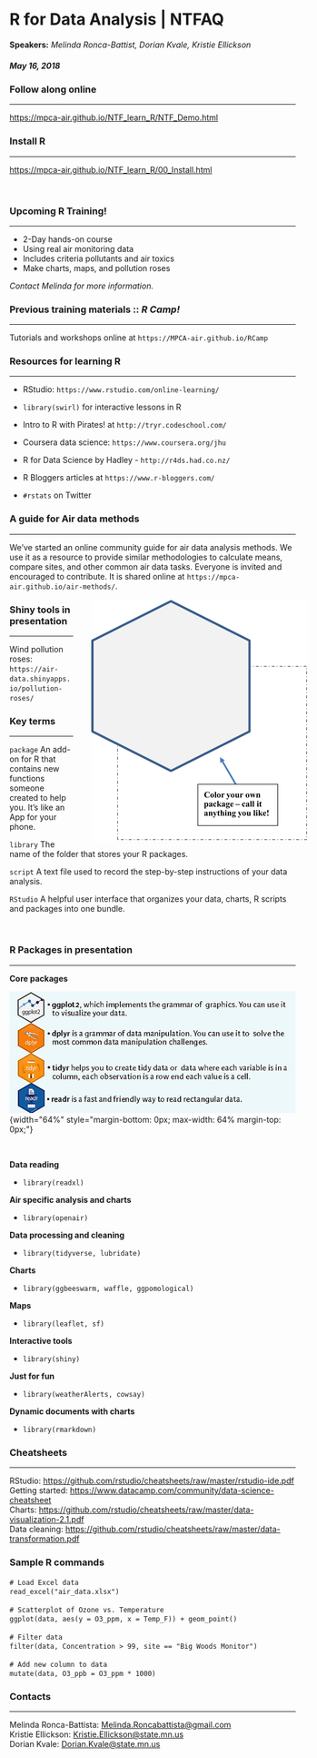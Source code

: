 
# R for Data Analysis | NTFAQ

__Speakers:__ _Melinda Ronca-Battist, Dorian Kvale, Kristie Ellickson_

##### _May 16, 2018_


### Follow along online 

---

https://mpca-air.github.io/NTF_learn_R/NTF_Demo.html




### Install R

---

https://mpca-air.github.io/NTF_learn_R/00_Install.html

<br>



### Upcoming R Training!

---

<div class="col2">

- 2-Day hands-on course
- Using real air monitoring data
- Includes criteria pollutants and air toxics
- Make charts, maps, and pollution roses

</div>

_Contact Melinda for more information._


### Previous training materials :: _R Camp!_

---

Tutorials and workshops online at `https://MPCA-air.github.io/RCamp`



### Resources for learning R

---

<div class="col2">

- RStudio: `https://www.rstudio.com/online-learning/`
- `library(swirl)` for interactive lessons in R
- Intro to R with Pirates! at `http://tryr.codeschool.com/`
- Coursera data science: `https://www.coursera.org/jhu`

- R for Data Science by Hadley - `http://r4ds.had.co.nz/`
- R Bloggers articles at `https://www.r-bloggers.com/`
- `#rstats` on Twitter

</div>


### A guide for Air data methods

---

We’ve started an online community guide for air data analysis methods. We use it as a resource to provide similar methodologies to calculate means, compare sites, and other common air data tasks. Everyone is invited and encouraged to contribute. It is shared online at `https://mpca-air.github.io/air-methods/`. 



<img src="images/your_package.png" align="right" style="margin-left: 32px; margin-right: -22px; margin-top: 2px; float: right;">


### Shiny tools in presentation

---

Wind pollution roses: `https://air-data.shinyapps.io/pollution-roses/`



### Key terms

---

`package` An add-on for R that contains new functions someone created to help you. It’s like an App for your phone.

`library` The name of the folder that stores your R packages.

`script` A text file used to record the step-by-step instructions of your data analysis.

`RStudio` A helpful user interface that organizes your data, charts, R scripts and packages into one bundle. 


<br>

### R Packages in presentation

---

__Core packages__

![](images/core_packages.png){width="64%" style="margin-bottom: 0px; max-width: 64% margin-top: 0px;"}

<br>


__Data reading__

* `library(readxl)`

__Air specific analysis and charts__

* `library(openair)`

__Data processing and cleaning__

* `library(tidyverse, lubridate)`


__Charts__

* `library(ggbeeswarm, waffle, ggpomological)`

__Maps__

* `library(leaflet, sf)`

__Interactive tools__

* `library(shiny)`

__Just for fun__

* `library(weatherAlerts, cowsay)`


__Dynamic documents with charts__

* `library(rmarkdown)`



### Cheatsheets

---

RStudio: https://github.com/rstudio/cheatsheets/raw/master/rstudio-ide.pdf   
Getting started: https://www.datacamp.com/community/data-science-cheatsheet   
Charts: https://github.com/rstudio/cheatsheets/raw/master/data-visualization-2.1.pdf     
Data cleaning: https://github.com/rstudio/cheatsheets/raw/master/data-transformation.pdf   



### Sample R commands

```{r, eval=F, echo=T}
# Load Excel data
read_excel("air_data.xlsx")

# Scatterplot of Ozone vs. Temperature
ggplot(data, aes(y = O3_ppm, x = Temp_F)) + geom_point()

# Filter data
filter(data, Concentration > 99, site == "Big Woods Monitor")

# Add new column to data
mutate(data, O3_ppb = O3_ppm * 1000)
```



### Contacts

---

Melinda Ronca-Battista: <Melinda.Roncabattista@gmail.com>  
Kristie Ellickson: <Kristie.Ellickson@state.mn.us>  
Dorian Kvale: <Dorian.Kvale@state.mn.us>




